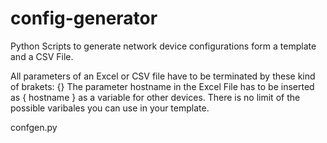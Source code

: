 # config-generator
Python Scripts to generate network device configurations form a template and a CSV File.

All parameters of an Excel or CSV file have to be terminated by these kind of brakets: {}
The parameter hostname in the Excel File has to be inserted as { hostname }
as a variable for other devices.
There is no limit of the possible varibales you can use in your template.

confgen.py <template-file> <csv-file>

